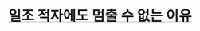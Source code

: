 # [일조 적자에도 멈출 수 없는 이유](https://www.youtube.com/watch?v=aeOMKD9t9H0&list=PLJPjg3It2DXQUdlAocHh5FASozqwtJavv&index=243)
